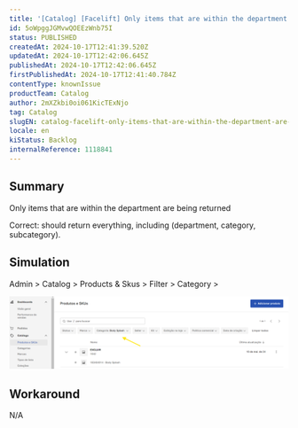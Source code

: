 ```yaml
---
title: '[Catalog] [Facelift] Only items that are within the department are being returned'
id: 5oWpggJGMvwQOEEzWnb75I
status: PUBLISHED
createdAt: 2024-10-17T12:41:39.520Z
updatedAt: 2024-10-17T12:42:06.645Z
publishedAt: 2024-10-17T12:42:06.645Z
firstPublishedAt: 2024-10-17T12:41:40.784Z
contentType: knownIssue
productTeam: Catalog
author: 2mXZkbi0oi061KicTExNjo
tag: Catalog
slugEN: catalog-facelift-only-items-that-are-within-the-department-are-being-returned
locale: en
kiStatus: Backlog
internalReference: 1118841
---
```


## Summary


Only items that are within the department are being returned

Correct: should return everything, including (department, category, subcategory).


##

## Simulation



Admin > Catalog > Products & Skus > Filter > Category >

 ![](https://raw.githubusercontent.com/vtexdocs/help-center-content/refs/heads/main/docs/en/known-issues/Catalog/catalog-facelift-only-items-that-are-within-the-department-are-being-returned_1.png)


##

## Workaround


N/A





